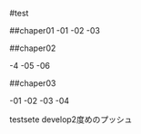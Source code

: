#test

##chaper01
-01
-02
-03

##chaper02

-4
-05
-06


##chaper03

-01
-02
-03
-04


testsete develop2度めのプッシュ